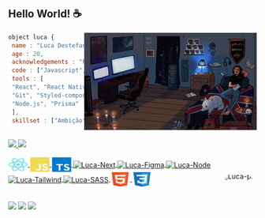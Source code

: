 ## Hello World! ☕

<img align="right" width="350" src="./background.gif" />

```javascript
object luca {
 name : "Luca Destefano Boer",
 age : 20,
 acknowledgements : "Fullstack",
 code : ["Javascript", "HTML", "CSS", "Typescript"],
 tools : [
 "React", "React Native", "Next.js", "Redux", "TypeScript",
 "Git", "Styled-components", "Stitches", "Tailwind", "Jest", 
 "Node.js", "Prisma"
 ],
 skillset : ["Ambição", "Foco", "Disciplina"],
```
<br>

<div>
  <a href="https://github.com/lucadboer">
  <img height="180em" src="https://github-readme-stats.vercel.app/api?username=lucadboer&show_icons=true&theme=midnight-purple&include_all_commits=true&count_private=true"/>
 <img height="180em" src="https://github-readme-stats.vercel.app/api/top-langs/?username=lucadboer&layout=compact&langs_count=7&theme=midnight-purple"/>
</div>
  
<div style="display: inline_block"><br>
  <img align="center" alt="Luca-React" height="30" width="40" src="https://raw.githubusercontent.com/devicons/devicon/master/icons/react/react-original.svg">
  <img align="center" alt="Luca-Js" height="30" width="40" src="https://raw.githubusercontent.com/devicons/devicon/master/icons/javascript/javascript-plain.svg">
  <img align="center" alt="Luca-Ts" height="30" width="40" src="https://raw.githubusercontent.com/devicons/devicon/master/icons/typescript/typescript-plain.svg">
  <img align="center" alt="Luca-Next" height="30" width="40" src="https://cdn.jsdelivr.net/gh/devicons/devicon/icons/nextjs/nextjs-original.svg">
  <img align="center" alt="Luca-Figma" height="30" width="40" src="https://cdn.jsdelivr.net/gh/devicons/devicon/icons/figma/figma-original.svg">
  <img align="center" alt="Luca-Node" height="30" width="40" src="https://cdn.jsdelivr.net/gh/devicons/devicon/icons/nodejs/nodejs-original.svg">
  <img align="center" alt="Luca-Tailwind" height="30" width="40" src="https://cdn.jsdelivr.net/gh/devicons/devicon/icons/tailwindcss/tailwindcss-plain.svg">
  <img align="center" alt="Luca-SASS" height="30" width="40" src="https://cdn.jsdelivr.net/gh/devicons/devicon/icons/sass/sass-original.svg">
  <img align="center" alt="Luca-HTML" height="30" width="40" src="https://raw.githubusercontent.com/devicons/devicon/master/icons/html5/html5-original.svg">
  <img align="center" alt="Luca-CSS" height="30" width="40" src="https://raw.githubusercontent.com/devicons/devicon/master/icons/css3/css3-original.svg">
  <img align="right" alt="Luca-pic" height="150" style="border-radius:50px;" src="https://cdn.discordapp.com/attachments/850151100790210610/930470498364715038/Design_sem_nome.gif">                                                                   </div> 
  
  ##
  
<div>
  <a href="https://about-luca.vercel.app/" target="_blank"><img src="https://img.shields.io/badge/website-000000?style=for-the-badge&logo=About.me&logoColor=white" target="_blank"></a>
  <a href="https://instagram.com/luca_steffano" target="_blank"><img src="https://img.shields.io/badge/-Instagram-%23E4405F?style=for-the-badge&logo=instagram&logoColor=white" target="_blank"></a>
  <a href="https://www.linkedin.com/in/luca-destefano-boer-99674121b/" target="_blank"><img src="https://img.shields.io/badge/-LinkedIn-%230077B5?style=for-the-badge&logo=linkedin&logoColor=white" target="_blank"></a>
</div>
  

